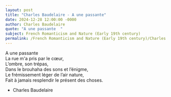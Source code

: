 ```yaml
---
layout: post
title: "Charles Baudelaire - A une passante"
date: 2024-12-28 12:00:00 -0000
author: Charles Baudelaire
quote: "A une passante  "
subject: French Romanticism and Nature (Early 19th century)
permalink: /French Romanticism and Nature (Early 19th century)/Charles Baudelaire/Charles Baudelaire - A une passante
---
```


A une passante  
La rue m'a pris par le cœur,  
L’ombre, son trépas,  
Dans le brouhaha des sons et l’énigme,  
Le frémissement léger de l’air nature,  
Fait à jamais resplendir le présent des choses.

- Charles Baudelaire
